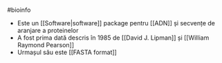 #bioinfo 
- Este un [[Software|software]] package pentru [[ADN]] și secvențe de aranjare a proteinelor
- A fost prima dată descris în 1985 de [[David J. Lipman]] și [[William Raymond Pearson]]
- Urmașul său este [[FASTA format]] 